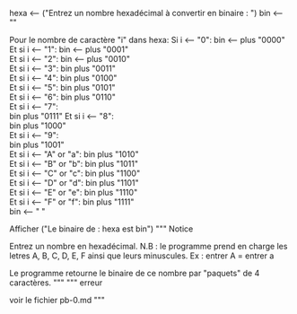 hexa <-- ("Entrez un nombre hexadécimal à convertir en binaire : ")
bin <-- ""

Pour le nombre de caractère "i" dans hexa:
    Si i <-- "0":
        bin <-- plus "0000"  
    Et si i <-- "1":
        bin <-- plus "0001"  
    Et si i <-- "2":
        bin <-- plus "0010"  
    Et si i <-- "3":
        bin plus "0011"  
    Et si i <-- "4":
        bin plus "0100"  
    Et si i <-- "5":
        bin plus "0101"  
    Et si i <-- "6":
        bin plus "0110"  
    Et si i <-- "7":  
        bin plus "0111"
    Et si i <-- "8":  
        bin plus "1000"  
    Et si i <-- "9":  
        bin plus "1001"  
    Et si i <-- "A" or "a":
        bin plus "1010"  
    Et si i <-- "B" or "b":
        bin plus "1011"  
    Et si i <-- "C" or "c":
        bin plus "1100"  
    Et si i <-- "D" or "d":
        bin plus "1101"  
    Et si i <-- "E" or "e":
        bin plus "1110"  
    Et si i <-- "F" or "f":
        bin plus "1111"  
    bin <-- " "

Afficher ("Le binaire de : hexa est bin")
"""
Notice

Entrez un nombre en hexadécimal.
N.B : le programme prend en charge les letres A, B, C, D, E, F ainsi que leurs minuscules.
Ex : entrer A = entrer a

Le programme retourne le binaire de ce nombre par "paquets" de 4 caractères.
"""
"""
erreur

voir le fichier pb-0.md
"""

